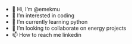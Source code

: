 - 👋 Hi, I’m @emekmu
- 👀 I’m interested in coding
- 🌱 I’m currently learning python
- 💞️ I’m looking to collaborate on energy projects
- 📫 How to reach me linkedin

<!---
emekmu/emekmu is a ✨ special ✨ repository because its `README.md` (this file) appears on your GitHub profile.
You can click the Preview link to take a look at your changes.
--->
